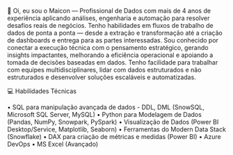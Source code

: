 👋 Oi, eu sou o Maicon — Profissional de Dados com mais de 4 anos de experiência aplicando análises, engenharia e automação para resolver desafios reais de negócios. Tenho habilidades em fluxos de trabalho de dados de ponta a ponta — desde a extração e transformação até a criação de dashboards e entrega para as partes interessadas. Sou conhecido por conectar a execução técnica com o pensamento estratégico, gerando insights impactantes, melhorando a eficiência operacional e apoiando a tomada de decisões baseadas em dados. Tenho facilidade para trabalhar com equipes multidisciplinares, lidar com dados estruturados e não estruturados e desenvolver soluções escaláveis e automatizadas.

💻 Habilidades Técnicas

• SQL para manipulação avançada de dados - DDL, DML (SnowSQL, Microsoft SQL Server, MySQL)
• Python para Modelagem de Dados (Pandas, NumPy, Snowpark, PySpark)
• Visualização de Dados (Power BI Desktop/Service, Matplotlib, Seaborn)
• Ferramentas do Modern Data Stack (Snowflake)
• DAX para criação de métricas e medidas (Power BI)
• Azure DevOps
• MS Excel (Avançado)
